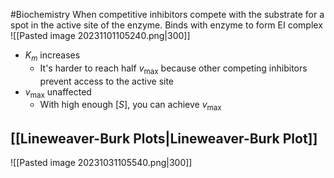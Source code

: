 #Biochemistry 
When competitive inhibitors compete with the substrate for a spot in the active site of the enzyme. Binds with enzyme to form EI complex
![[Pasted image 20231101105240.png|300]]
* $\displaystyle K_{m}$ increases
	* It's harder to reach half $\displaystyle v_{\text{max}}$ because other competing inhibitors prevent access to the active site
* $\displaystyle v_{\text{max}}$ unaffected
	* With high enough $\displaystyle [S]$, you can achieve $\displaystyle v_{\text{max}}$
## [[Lineweaver-Burk Plots|Lineweaver-Burk Plot]]
![[Pasted image 20231031105540.png|300]]